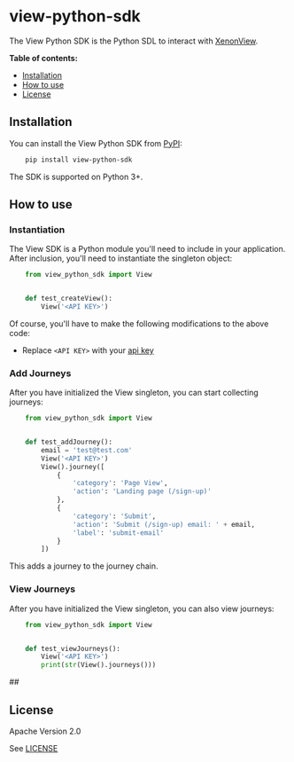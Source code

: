 # view-python-sdk

The View Python SDK is the Python SDL to interact with [XenonView](https://xenonview.com).

**Table of contents:**

* [Installation](#installation)
* [How to use](#how-to-use)
* [License](#license)

## <a name="installation"></a>
## Installation

You can install the View Python SDK from [PyPI](https://pypi.org/project/realpython-reader/):

```bash
    pip install view-python-sdk
```

The SDK is supported on Python 3+.

## <a name="how-to-use"></a>
## How to use

### Instantiation
The View SDK is a Python module you'll need to include in your application. After inclusion, you'll need to instantiate the singleton object:

```python
    from view_python_sdk import View


    def test_createView():
        View('<API KEY>')
```
Of course, you'll have to make the following modifications to the above code:
- Replace `<API KEY>` with your [api key](https://xenonview.com/api-get)

### Add Journeys
After you have initialized the View singleton, you can start collecting journeys:

```python
    from view_python_sdk import View


    def test_addJourney():
        email = 'test@test.com'
        View('<API KEY>')
        View().journey([
            {
                'category': 'Page View',
                'action': 'Landing page (/sign-up)'
            },
            {
                'category': 'Submit',
                'action': 'Submit (/sign-up) email: ' + email,
                'label': 'submit-email'    
            }
        ])
```
This adds a journey to the journey chain. 

### View Journeys
After you have initialized the View singleton, you can also view journeys:

```python
    from view_python_sdk import View


    def test_viewJourneys():
        View('<API KEY>')
        print(str(View().journeys()))
```

##<a name="license"></a>
## License 

Apache Version 2.0

See [LICENSE](https://github.com/xenonview-com/view-python-sdk/blob/main/LICENSE)
